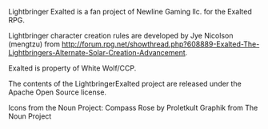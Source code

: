 
Lightbringer Exalted is a fan project of Newline Gaming llc. for the Exalted RPG.

Lightbringer character creation rules are developed by Jye Nicolson (mengtzu) from http://forum.rpg.net/showthread.php?608889-Exalted-The-Lightbringers-Alternate-Solar-Creation-Advancement.

Exalted is property of White Wolf/CCP.

The contents of the LightbringerExalted project are released under the Apache Open Source license.

Icons from the Noun Project:
    Compass Rose by Proletkult Graphik from The Noun Project